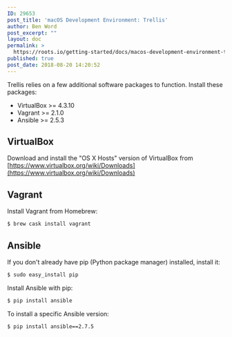 ```yaml
---
ID: 29653
post_title: 'macOS Development Environment: Trellis'
author: Ben Word
post_excerpt: ""
layout: doc
permalink: >
  https://roots.io/getting-started/docs/macos-development-environment-trellis/
published: true
post_date: 2018-08-20 14:20:52
---
```

Trellis relies on a few additional software packages to function. Install these packages:

- VirtualBox >= 4.3.10
- Vagrant >= 2.1.0
- Ansible >= 2.5.3

## VirtualBox

Download and install the "OS X Hosts" version of VirtualBox from [https://www.virtualbox.org/wiki/Downloads](https://www.virtualbox.org/wiki/Downloads)

## Vagrant

Install Vagrant from Homebrew:

```sh
$ brew cask install vagrant
```

## Ansible

If you don't already have pip (Python package manager) installed, install it:

```sh
$ sudo easy_install pip
```

Install Ansible with pip:

```sh
$ pip install ansible
```

To install a specific Ansible version:

```sh
$ pip install ansible==2.7.5
```